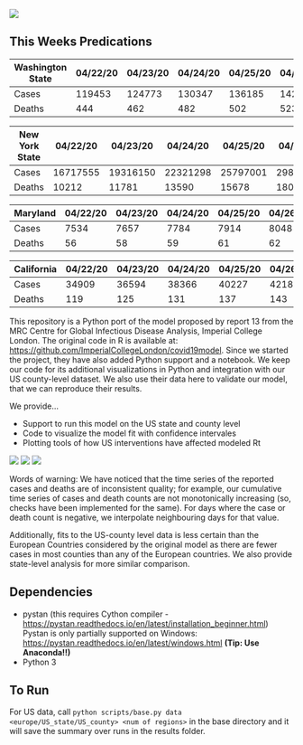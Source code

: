 ![](https://github.com/JieYingWu/COVID-19_US_County-level_Summaries/blob/master/npi-model/results/plots/states.gif)
## This Weeks Predications

| Washington State | 04/22/20 | 04/23/20 | 04/24/20 | 04/25/20 | 04/26/20 | 04/27/20 | 04/28/20 |
| --- | --- | --- | --- | --- | --- | --- | --- |
| Cases |  119453  |  124773  |  130347  |  136185  |  142303  |  148713  |  155432  |
| Deaths |  444  |  462  |  482  |  502  |  523  |  545  |  568  |

| New York State | 04/22/20 | 04/23/20 | 04/24/20 | 04/25/20 | 04/26/20 | 04/27/20 | 04/28/20 |
| --- | --- | --- | --- | --- | --- | --- | --- |
| Cases |  16717555  |  19316150  |  22321298  |  25797001  |  29817398  |  34468380  |  39849460  |
| Deaths |  10212  |  11781  |  13590  |  15678  |  18089  |  20872  |  24085  |

| Maryland | 04/22/20 | 04/23/20 | 04/24/20 | 04/25/20 | 04/26/20 | 04/27/20 | 04/28/20 |
| --- | --- | --- | --- | --- | --- | --- | --- |
| Cases |  7534  |  7657  |  7784  |  7914  |  8048  |  8185  |  8327  |
| Deaths |  56  |  58  |  59  |  61  |  62  |  63  |  64  |

| California | 04/22/20 | 04/23/20 | 04/24/20 | 04/25/20 | 04/26/20 | 04/27/20 | 04/28/20 |
| --- | --- | --- | --- | --- | --- | --- | --- |
| Cases |  34909  |  36594  |  38366  |  40227  |  42184  |  44241  |  46403  |
| Deaths |  119  |  125  |  131  |  137  |  143  |  150  |  157  |

This repository is a Python port of the model proposed by report 13 from the MRC Centre for Global Infectious Disease Analysis, Imperial College London. The original code in R is available at: https://github.com/ImperialCollegeLondon/covid19model. Since we started the project, they have also added Python support and a notebook. We keep our code for its additional visualizations in Python and integration with our US county-level dataset. We also use their data here to validate our model, that we can reproduce their results. 

We provide...
* Support to run this model on the US state and county level
* Code to visualize the model fit with confidence intervales
* Plotting tools of how US interventions have affected modeled Rt

![](https://github.com/JieYingWu/COVID-19_US_County-level_Summaries/blob/master/npi-model/results/plots/usa/deaths53000.jpg)
![](https://github.com/JieYingWu/COVID-19_US_County-level_Summaries/blob/master/npi-model/results/plots/usa/infections53000.jpg)
![](https://github.com/JieYingWu/COVID-19_US_County-level_Summaries/blob/master/npi-model/results/plots/usa_interventions/Rt_state_53000.png)


Words of warning: We have noticed that the time series of the reported cases and deaths are of inconsistent quality; for example, our cumulative time series of cases and death counts are not monotonically increasing (so, checks have been implemented for the same). For days where the case or death count is negative, we interpolate neighbouring days for that value.

Additionally, fits to the US-county level data is less certain than the European Countries considered by the original model as there are fewer cases in most counties than any of the European countries. We also provide state-level analysis for more similar comparison. 

## Dependencies
* pystan (this requires Cython compiler - https://pystan.readthedocs.io/en/latest/installation_beginner.html)
Pystan is only partially supported on Windows: https://pystan.readthedocs.io/en/latest/windows.html **(Tip: Use Anaconda!!)**
* Python 3

## To Run
For US data, call `python scripts/base.py data <europe/US_state/US_county> <num of regions>` in the base directory and it will save the summary over runs in the results folder.
